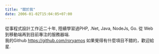 ```yaml
---
title: "關於我"
date: 2006-01-02T15:04:05+07:00
---
```

從事程式設計工作近二十年, 陸續學習過PHP, .Net, Java, NodeJs, Go. 從 Web 到移動端再到目前專注的服務器端.  
我的Github https://github.com/roryamos 如果覺得有什麼項目不錯的，歡迎給星.